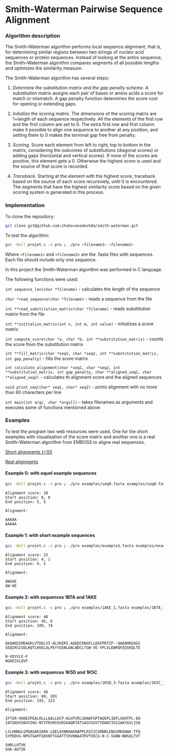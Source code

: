 # Smith-Waterman Pairwise Sequence Alignment

### Algorithm description

The Smith–Waterman algorithm performs local sequence alignment; that is, for determining similar regions between two strings of nucleic acid sequences or protein sequences. Instead of looking at the entire sequence, the Smith–Waterman algorithm compares segments of all possible lengths and optimizes the similarity measure.

The Smith–Waterman algorithm has several steps:

1. *Determine the substitution matrix and the gap penalty scheme.* 
A substitution matrix assigns each pair of bases or amino acids a score for match or mismatch. A gap penalty function determines the score cost for opening or extending gaps. 

2. *Initialize the scoring matrix.* 
The dimensions of the scoring matrix are 1+length of each sequence respectively. All the elements of the first row and the first column are set to 0. The extra first row and first column make it possible to align one sequence to another at any position, and setting them to 0 makes the terminal gap free from penalty.

3. *Scoring.* 
Score each element from left to right, top to bottom in the matrix, considering the outcomes of substitutions (diagonal scores) or adding gaps (horizontal and vertical scores). If none of the scores are positive, this element gets a 0. Otherwise the highest score is used and the source of that score is recorded.

4. *Traceback.* 
Starting at the element with the highest score, traceback based on the source of each score recursively, until 0 is encountered. The segments that have the highest similarity score based on the given scoring system is generated in this process.

### Implementation

To clone the repository:

```bash
git clone git@github.com:zhukovanadezhda/smith-waterman.git
```

To test the algorithm:

```bash
gcc -Wall projet.c -o pro ; ./pro <filename1> <filename2>
```

Where `<filename1>` and `<filename2>` are the .fasta files with sequences. Each file should include only one sequence.


In this project the Smith–Waterman algorithm was performed in C language.

The following functions were used:

`int sequence_len(char *filename)` - calculates the length of the sequence

`char *read_sequence(char *filename)` - reads a sequence from the file

`int **read_substitution_matrix(char *filename)` - reads substitution matrix from the file

`int **initialize_matrix(int n, int m, int value)` - initializes a score matrix 

`int compute_score(char *a, char *b, int **substitution_matrix)` - counts the score from the substitution matrix  

`int **fill_matrix(char *seq1, char *seq2, int **substitution_matrix, int gap_penalty)` - fills the score matrix

`int calculate_alignment(char *seq1, char *seq2, int **substitution_matrix, int gap_penalty, char **aligned_seq1, char **aligned_seq2)` - calculates th alignment score and the aligned sequences

`void print_seq(char* seq1, char* seq2)` - prints alignment with no more than 60 charecters per line

`int main(int argc, char *argv[])` - takes filenames as arguments and executes some of functions mentioned above


### Examples

To test the program two web resources were used. One for the short examples with visualisation of the score matrix and another one is a real Smith–Waterman algorithm from EMBOSS to aligne real sequences.

[Short alignments (<10)](https://gtuckerkellogg.github.io/pairwise/demo/)

[Real alignments](https://www.ebi.ac.uk/Tools/psa/emboss_water/)

#### Example 0: with equel example sequences

```bash
gcc -Wall projet.c -o pro ; ./pro examples/seq0.fasta examples/seq0.fasta
```

```
Alignment score: 20
Start position: 0, 0
End position: 5, 5

Alignment:

AAAAA
AAAAA
```

#### Example 1: with short example sequences

```bash
gcc -Wall projet.c -o pro ; ./pro examples/example1.fasta examples/example2.fasta
```

```
Alignment score: 23
Start position: 4, 1
End position: 9, 5

Alignment:

AWGHE
AW-HE
```

#### Example 2: with sequences 1BTA and 1AKE

```bash
gcc -Wall projet.c -o pro ; ./pro examples/1AKE_1.fasta examples/1BTA_1.fasta
```

```
Alignment score: 48
Start position: 45, 6
End position: 109, 74

Alignment:

GKQAKDIMDAGKLVTDELVI-ALVKERI-AQEDCRNGFLLDGFPRTIP--QADAMKEAGI
GEQIRSISDLHQTLKKELALPEYYGENLDALWDCLTGW-VE-YPLVLEWRQFEQSKQLTE

N-VDYVLE-F
NGAESVLQVF
```

#### Example 3: with sequences 1K5D and 1K5C

```bash
gcc -Wall projet.c -o pro ; ./pro examples/1K5D_3.fasta examples/1K5C_1.fasta
```

```
Alignment score: 46
Start position: 69, 201
End position: 193, 323

Alignment:

IFTGR-VKDEIPEALRLLLQALLKCP-KLHTVRLSDNAFGPTAQEPLIDFLSKHTPL-EH
IATGKHVSNVVIKG-NTVTRSMYGVRIKAQRTATSASVSGVTYDANTISGIAKYGVLISQ

LYLHNNGLGPQAGAKIARA-LQELAVNKKAKNAPPLRSIICGRNRLENGSMKEWAK-TFQ
SYPDDVG-NPGTGAPFSDVNFTGGATTIKVNNAATRVTVECG-N-C-SGNW-NWSQLTVT

SHRLLHTVK
GGK-AGTIK
```
